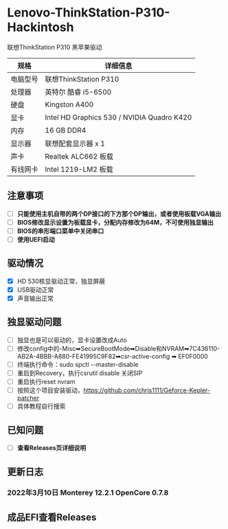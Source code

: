 # Lenovo-ThinkStation-P310-Hackintosh
联想ThinkStation P310 黑苹果驱动

| 规格     | 详细信息                                     |
| -------- | -------------------------------------------- |
| 电脑型号 | 联想ThinkStation P310                           |
| 处理器   | 英特尔 酷睿 i5-6500                         |
| 硬盘     | Kingston A400        |
| 显卡     | Intel HD Graphics 530 / NVIDIA Quadro K420
| 内存     | 16 GB DDR4                                 |
| 显示器   | 联想配套显示器 x 1                    |
| 声卡     | Realtek ALC662 板载                              |
| 有线网卡 | Intel 1219-LM2 板载                             |


## 注意事项
- [ ] **只能使用主机自带的两个DP接口的下方那个DP输出，或者使用板载VGA输出**
- [ ] **BIOS修改显示设置为板载显卡，分配内存修改为64M，不可使用独显输出**
- [ ] **BIOS的串形端口菜单中关闭串口**
- [ ] **使用UEFI启动**

## 驱动情况
- [x] HD 530核显驱动正常，独显屏蔽
- [x] USB驱动正常
- [x] 声音输出正常

## 独显驱动问题
- [ ] 独显也是可以驱动的，显卡设置改成Auto
- [ ] 修改config中的-Misc➡SecureBootMode➡Disable和NVRAM➡7C436110-AB2A-4BBB-A880-FE41995C9F82➡csr-active-config ➡ EF0F0000
- [ ] 终端执行命令：sudo spctl --master-disable
- [ ] 重启到Recovery，执行csrutil disable 关闭SIP
- [ ] 重启执行reset nvram
- [ ] 按照这个项目安装驱动，https://github.com/chris1111/Geforce-Kepler-patcher
- [ ] 具体教程自行搜索

## 已知问题
- [ ] **查看Releases页详细说明**

## 更新日志

### 2022年3月10日 Monterey 12.2.1 OpenCore 0.7.8

## 成品EFI查看Releases
